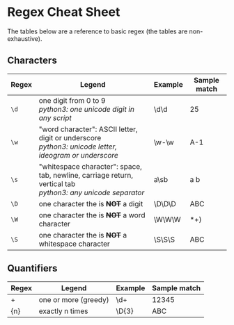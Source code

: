 # Regex Cheat Sheet
The tables below are a reference to basic regex (the tables are non-exhaustive).

## Characters

|Regex|Legend|Example|Sample match|
|---|---|---|---|
|`\d`|one digit from 0 to 9<br>*python3: one unicode digit in any script*|\d\d|25|
|`\w`|"word character": ASCII letter, digit or underscore<br>*python3: unicode letter, ideogram or underscore*|\w-\w|A-1|
|`\s`|"whitespace character": space, tab, newline, carriage return, vertical tab<br>*python3: any unicode separator*|a\sb|a b|
|`\D`|one character the is **~~NOT~~** a digit|\\D\\D\\D|ABC|
|`\W`|one character the is **~~NOT~~** a word character|\\W\\W\\W|*+\)|
|`\S`|one character the is **~~NOT~~** a whitespace character|\\S\\S\\S|ABC|

## Quantifiers

|Regex|Legend|Example|Sample match|
|---|---|---|---|
|\+|one or more (greedy)|\\d+|12345|
|\{n\}|exactly n times|\\D{3}|ABC|
